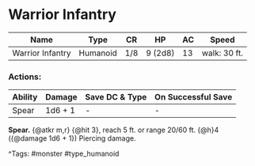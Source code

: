 # Warrior Infantry

| Name | Type | CR | HP | AC | Speed |
|------|------|----|----|----|-------|
| Warrior Infantry | Humanoid | 1/8 | 9 (2d8) | 13 | walk: 30 ft. |

### Actions:

| Ability | Damage | Save DC & Type | On Successful Save |
|---------|--------|----------------|--------------------|
| Spear | 1d6 + 1 | - | - |


**Spear.** {@atkr m,r} {@hit 3}, reach 5 ft. or range 20/60 ft. {@h}4 ({@damage 1d6 + 1}) Piercing damage.

^Tags: #monster #type_humanoid